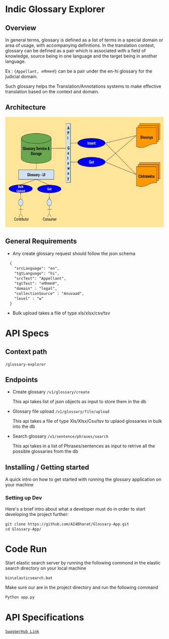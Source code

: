 # Indic Glossary Explorer


## Overview
In general terms, glossary is defined as a list of terms in a special domain or area of usage, with accompanying definitions. In the translation context, glossary can be defined as a pair which is associated with a field of knowledge, source being in one language and the target being in another language.

Ex : `{Appellant, अपीलकर्ता}` can be a pair under the en-hi glossary for the judicial domain. 

Such glossary helps the Translation/Annotations systems to make effective translation based on the context and domain.



## Architecture
<p align="center">
  <img src="https://github.com/AI4Bharat/Glossary-App/blob/master/docs/Glossary-service.png?raw=true"  width="800" height="350">
</p>


## General Requirements
* Any create glossary request should follow the json schema
```
  {
    "srcLanguage": "en",
    "tgtLanguage": "hi",
    "srcText": "Appellant",
    "tgtText": "अपीलकर्ता",
    "domain" : "legal",
    "collectionSource" : "Anuvaad",
    "level" : "w"
  }
```
*    Bulk upload takes a file of type xls/xlsx/csv/tsv




# API Specs

## Context path
`/glossary-explorer`


## Endpoints
* Create glossary   `/v1/glossary/create`

  This api takes list of json objects as input to store them in the db

* Glossary file upload `/v1/glossary/file/upload`

  This api takes a file of type Xls/Xlsx/Csv/tsv to uplaod glossaries in bulk into the db

* Search glossary  `/v1/sentence/phrases/search`

  This api takes in a list of Phrases/sentences as input to retrive all the possible glossaries from the db 


  
  
   
## Installing / Getting started
A quick intro on how to get started with running the glossary application on your machine



### Setting up Dev

Here's a brief intro about what a developer must do in order to start developing
the project further:

```shell
git clone https://github.com/AI4Bharat/Glossary-App.git
cd Glossary-App/
```

# Code Run
Start elastic search server by running the following commond in the elastic search directory on your local machine


```
bin\elasticsearch.bat   
```
Make sure our are in the project directory and run the following command

```
Python app.py 
```

# API Specifications
[`SwaggerHub Link`](https://app.swaggerhub.com/apis/ai4bharat-iitm/indic-glossary-explorer/1.0.0)


